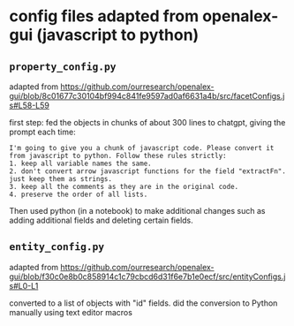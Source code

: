 # config files adapted from openalex-gui (javascript to python)

## `property_config.py`

adapted from https://github.com/ourresearch/openalex-gui/blob/8c01677c30104bf994c841fe9597ad0af6631a4b/src/facetConfigs.js#L58-L59

first step: fed the objects in chunks of about 300 lines to chatgpt, giving the prompt each time:

```
I'm going to give you a chunk of javascript code. Please convert it from javascript to python. Follow these rules strictly:
1. keep all variable names the same. 
2. don't convert arrow javascript functions for the field "extractFn". just keep them as strings. 
3. keep all the comments as they are in the original code.
4. preserve the order of all lists.
```

Then used python (in a notebook) to make additional changes such as adding additional fields and deleting certain fields.


## `entity_config.py`

adapted from https://github.com/ourresearch/openalex-gui/blob/f30c0e8b0c858914c1c79cbcd6d31f6e7b1e0ecf/src/entityConfigs.js#L0-L1

converted to a list of objects with "id" fields. did the conversion to Python manually using text editor macros